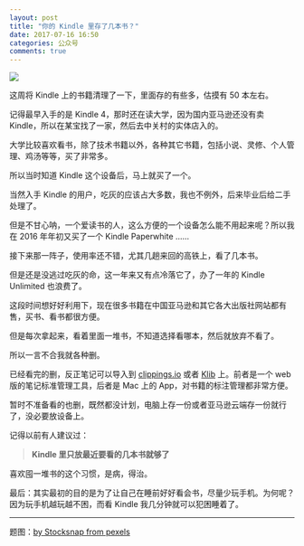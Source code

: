 ```yaml
---
layout: post
title: "你的 Kindle 里存了几本书？"
date: 2017-07-16 16:50
categories: 公众号
comments: true
---
```


![](https://tankywoo-wb.b0.upaiyun.com/20170716-kindle.jpeg)

这周将 Kindle 上的书籍清理了一下，里面存的有些多，估摸有 50 本左右。

记得最早入手的是 Kindle 4，那时还在读大学，因为国内亚马逊还没有卖 Kindle，所以在某宝找了一家，然后去中关村的实体店入的。

大学比较喜欢看书，除了技术书籍以外，各种其它书籍，包括小说、灵修、个人管理、鸡汤等等，买了非常多。

所以当时知道 Kindle 这个设备后，马上就买了一个。

当然入手 Kindle 的用户，吃灰的应该占大多数，我也不例外，后来毕业后给二手处理了。

但是不甘心呐，一个爱读书的人，这么方便的一个设备怎么能不用起来呢？所以我在 2016 年年初又买了一个 Kindle Paperwhite ……

接下来那一阵子，使用率还不错，尤其几趟来回的高铁上，看了几本书。

但是还是没逃过吃灰的命，这一年来又有点冷落它了，办了一年的 Kindle Unlimited 也浪费了。

这段时间想好好利用下，现在很多书籍在中国亚马逊和其它各大出版社网站都有售，买书、看书都很方便。

但是每次拿起来，看着里面一堆书，不知道选择看哪本，然后就放弃不看了。

所以一言不合我就各种删。

已经看完的删，反正笔记可以导入到 [clippings.io](https://www.clippings.io/) 或者 [Klib](https://itunes.apple.com/cn/app/klib-%E6%A0%87%E6%B3%A8%E7%AC%94%E8%AE%B0%E7%AE%A1%E7%90%86-for-kindle/id1196268448) 上。前者是一个 web 版的笔记标准管理工具，后者是 Mac 上的 App，对书籍的标注管理都非常方便。

暂时不准备看的也删，既然都没计划，电脑上存一份或者亚马逊云端存一份就行了，没必要放设备上。

记得以前有人建议过：

> <strong>Kindle 里只放最近要看的几本书就够了</strong>

喜欢囤一堆书的这个习惯，是病，得治。

最后：其实最初的目的是为了让自己在睡前好好看会书，尽量少玩手机。为何呢？因为玩手机越玩越不困，而看 Kindle 我几分钟就可以犯困睡着了。

---

题图：[by Stocksnap from pexels](https://www.pexels.com/photo/black-and-white-ceramic-mug-on-top-of-gray-textile-486991/)
